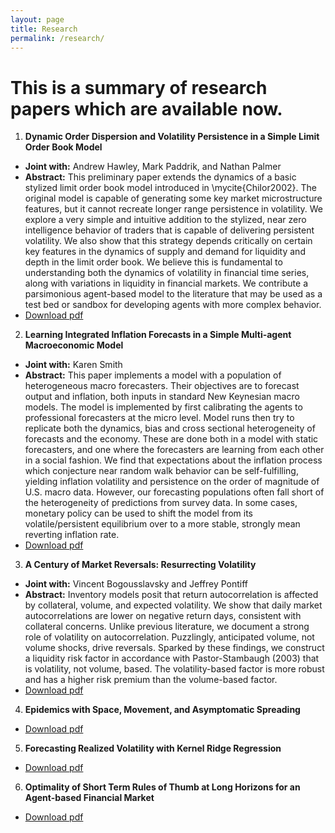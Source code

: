 ```yaml
---
layout: page
title: Research 
permalink: /research/
---
```






# This is a summary of research papers which are available now.

1. **Dynamic Order Dispersion and Volatility Persistence in a Simple
Limit Order Book Model**
  - **Joint with:** Andrew Hawley, Mark Paddrik, and Nathan Palmer
  - **Abstract:** This preliminary paper extends the dynamics of a basic stylized limit
  order book model introduced in \mycite{ChiIor2002}. The
  original model is capable of generating some key market microstructure
  features, but it cannot recreate longer range persistence in volatility.
  We explore a very simple and intuitive addition to the stylized, near
  zero intelligence behavior of traders that is capable of delivering
  persistent volatility. We also show that this strategy depends
  critically on certain key features in the dynamics of supply and demand
  for liquidity and depth in the limit order book. We believe this is
  fundamental to understanding both the dynamics of volatility in
  financial time series, along with variations in liquidity in financial
  markets. We contribute a parsimonious agent-based model to the
  literature that may be used as a test bed or sandbox for developing
  agents with more complex behavior.
  - [Download pdf](https://bdlebaron.github.io/pdfs/limit_order_book.pdf)
2. **Learning Integrated Inflation Forecasts in a Simple Multi-agent Macroeconomic Model**
  - **Joint with:** Karen Smith
  - **Abstract:** This paper implements a model with a population of heterogeneous macro forecasters.  Their
objectives are to forecast output and inflation, both inputs in standard New Keynesian
macro models.  The model is implemented by first calibrating the agents to professional
forecasters at the micro level.  Model runs then try to replicate both the dynamics, bias
and cross sectional heterogeneity of forecasts and the economy.  These are done both
in a model with static forecasters, and one where the forecasters are learning from
each other in a social fashion.
We find that expectations about the inflation process which conjecture near random walk
behavior can be self-fulfilling, yielding inflation volatility and persistence
on the order of magnitude of U.S. macro data.
However, our forecasting
populations often fall short of the heterogeneity of predictions
from survey data.  In some cases, monetary policy can be used to shift the model
from its volatile/persistent equilibrium over to a more stable, strongly mean reverting
inflation rate.
  - [Download pdf](https://bdlebaron.github.io/pdfs/LearningIntegratedLeBaronSmith.pdf)
3. **A Century of Market Reversals: Resurrecting Volatility**
  - **Joint with:** Vincent Bogousslavsky and Jeffrey Pontiff
  - **Abstract:** Inventory models posit that return autocorrelation is affected by collateral, volume, and expected volatility. We show that daily market autocorrelations are lower on negative return days, consistent with collateral concerns. Unlike previous literature, we document a strong role of volatility on autocorrelation. Puzzlingly, anticipated volume, not volume shocks, drive reversals. Sparked by these findings, we construct a liquidity risk factor in accordance with Pastor-Stambaugh (2003) that is volatility, not volume, based. The volatility-based factor is more robust and has a higher risk premium than the volume-based factor.
  - [Download pdf](https://bdlebaron.github.io/pdfs/ACenturyofMarketReversalsMarch2024.pdf)
4. **Epidemics with Space, Movement, and Asymptomatic Spreading**
  - [Download pdf](https://bdlebaron.github.io/pdfs/epidemicsSpaceMoveAsymptomatic.pdf)
5. **Forecasting Realized Volatility with Kernel Ridge Regression**
  - [Download pdf](https://bdlebaron.github.io/pdfs/epidemics.pdf)
6. **Optimality of Short Term Rules of Thumb at Long Horizons for an Agent-based Financial Market**
  - [Download pdf](https://bdlebaron.github.io/pdfs/kernelRidgeVol3.pdf)

